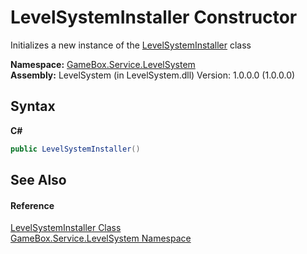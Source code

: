 # LevelSystemInstaller Constructor 
 

Initializes a new instance of the <a href="16021dcb-961c-b87f-971f-8f5b041dd0cb">LevelSystemInstaller</a> class

**Namespace:**&nbsp;<a href="624c2ca8-2880-f7a3-3eb1-01587cc3f61e">GameBox.Service.LevelSystem</a><br />**Assembly:**&nbsp;LevelSystem (in LevelSystem.dll) Version: 1.0.0.0 (1.0.0.0)

## Syntax

**C#**<br />
``` C#
public LevelSystemInstaller()
```


## See Also


#### Reference
<a href="16021dcb-961c-b87f-971f-8f5b041dd0cb">LevelSystemInstaller Class</a><br /><a href="624c2ca8-2880-f7a3-3eb1-01587cc3f61e">GameBox.Service.LevelSystem Namespace</a><br />